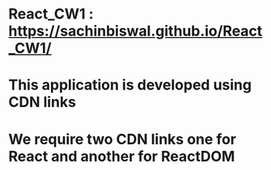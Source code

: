 # React_CW1 : https://sachinbiswal.github.io/React_CW1/
# This application is developed using CDN links 
# We require two CDN links one for React and another for ReactDOM
